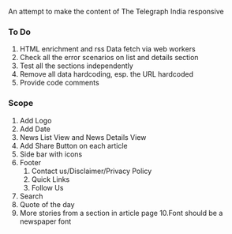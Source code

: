 An attempt to make the content of The Telegraph India responsive


### To Do

1. HTML enrichment and rss Data fetch via web workers
2. Check all the error scenarios on list and details section
3. Test all the sections independently
4. Remove all data hardcoding, esp. the URL hardcoded
5. Provide code comments

### Scope
1. Add Logo
2. Add Date
3. News List View and News Details View
4. Add Share Button on each article
5. Side bar with icons
6. Footer
    1. Contact us/Disclaimer/Privacy Policy
    2. Quick Links
    3. Follow Us
7. Search
8. Quote of the day
9. More stories from a section in article page
10.Font should be a newspaper font
